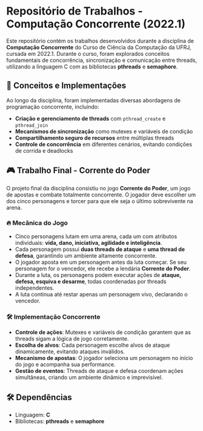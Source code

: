 # Repositório de Trabalhos - Computação Concorrente (2022.1)

Este repositório contém os trabalhos desenvolvidos durante a disciplina de **Computação Concorrente** do Curso de Ciência da Computação da UFRJ, cursada em 2022.1. Durante o curso, foram explorados conceitos fundamentais de concorrência, sincronização e comunicação entre threads, utilizando a linguagem C com as bibliotecas **pthreads** e **semaphore**.

## 🧵 Conceitos e Implementações

Ao longo da disciplina, foram implementadas diversas abordagens de programação concorrente, incluindo:

- **Criação e gerenciamento de threads** com `pthread_create` e `pthread_join`
- **Mecanismos de sincronização** como mutexes e variáveis de condição
- **Compartilhamento seguro de recursos** entre múltiplas threads
- **Controle de concorrência** em diferentes cenários, evitando condições de corrida e deadlocks

## 🎮 Trabalho Final - Corrente do Poder

O projeto final da disciplina consistiu no jogo **Corrente do Poder**, um jogo de apostas e combate totalmente concorrente. O jogador deve escolher um dos cinco personagens e torcer para que ele seja o último sobrevivente na arena.

### 🔥 Mecânica do Jogo

- Cinco personagens lutam em uma arena, cada um com atributos individuais: **vida, dano, iniciativa, agilidade e inteligência**.
- Cada personagem possui **duas threads de ataque** e **uma thread de defesa**, garantindo um ambiente altamente concorrente.
- O jogador aposta em um personagem antes da luta começar. Se seu personagem for o vencedor, ele recebe a lendária **Corrente do Poder**.
- Durante a luta, os personagens podem executar ações de **ataque, defesa, esquiva e desarme**, todas coordenadas por threads independentes.
- A luta continua até restar apenas um personagem vivo, declarando o vencedor.

### 🛠️ Implementação Concorrente

- **Controle de ações**: Mutexes e variáveis de condição garantem que as threads sigam a lógica de jogo corretamente.
- **Escolha de alvos**: Cada personagem escolhe alvos de ataque dinamicamente, evitando ataques inválidos.
- **Mecanismo de apostas**: O jogador seleciona um personagem no início do jogo e acompanha sua performance.
- **Gestão de eventos**: Threads de ataque e defesa coordenam ações simultâneas, criando um ambiente dinâmico e imprevisível.

## 🛠️ Dependências

- Linguagem: **C**
- Bibliotecas: **pthreads** e **semaphore**
